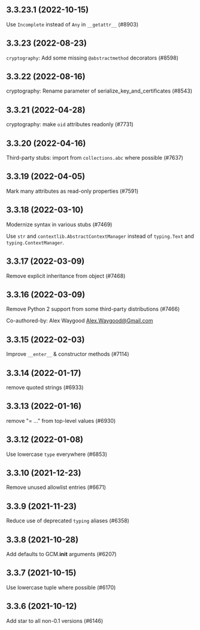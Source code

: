 ## 3.3.23.1 (2022-10-15)

Use `Incomplete` instead of `Any` in `__getattr__` (#8903)

## 3.3.23 (2022-08-23)

`cryptography`: Add some missing `@abstractmethod` decorators (#8598)

## 3.3.22 (2022-08-16)

cryptography: Rename parameter of serialize_key_and_certificates (#8543)

## 3.3.21 (2022-04-28)

cryptography: make `oid` attributes readonly (#7731)

## 3.3.20 (2022-04-16)

Third-party stubs: import from `collections.abc` where possible (#7637)

## 3.3.19 (2022-04-05)

Mark many attributes as read-only properties (#7591)

## 3.3.18 (2022-03-10)

Modernize syntax in various stubs (#7469)

Use `str` and `contextlib.AbstractContextManager` instead of `typing.Text` and `typing.ContextManager`.

## 3.3.17 (2022-03-09)

Remove explicit inheritance from object (#7468)

## 3.3.16 (2022-03-09)

Remove Python 2 support from some third-party distributions (#7466)

Co-authored-by: Alex Waygood <Alex.Waygood@Gmail.com>

## 3.3.15 (2022-02-03)

Improve `__enter__` & constructor methods (#7114)

## 3.3.14 (2022-01-17)

remove quoted strings (#6933)

## 3.3.13 (2022-01-16)

remove "= ..." from top-level values (#6930)

## 3.3.12 (2022-01-08)

Use lowercase `type` everywhere (#6853)

## 3.3.10 (2021-12-23)

Remove unused allowlist entries (#6671)

## 3.3.9 (2021-11-23)

Reduce use of deprecated `typing` aliases (#6358)

## 3.3.8 (2021-10-28)

Add defaults to GCM.__init__ arguments (#6207)

## 3.3.7 (2021-10-15)

Use lowercase tuple where possible (#6170)

## 3.3.6 (2021-10-12)

Add star to all non-0.1 versions (#6146)

